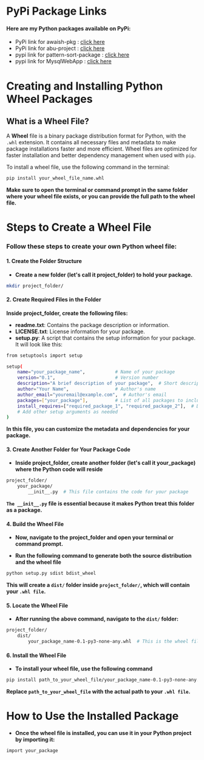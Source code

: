 # **PyPi Package Links**
#### **Here are my Python packages available on PyPi:**

- PyPi link for awaish-pkg : [click here](https://pypi.org/project/awaish-pkg/)
- PyPi link for abu-project : [click here](https://pypi.org/project/abu-project/)
- pypi link for pattern-sort-package : [click here](https://pypi.org/project/pattern-sort-package/)
- pypi link for MysqlWebApp : [click here](https://pypi.org/project/MysqlWebApp/)

# Creating and Installing Python Wheel Packages

## **What is a Wheel File?**

A **Wheel** file is a binary package distribution format for Python, with the `.whl` extension. It contains all necessary files and metadata to make package installations faster and more efficient. Wheel files are optimized for faster installation and better dependency management when used with `pip`.

To install a wheel file, use the following command in the terminal:

```bash
pip install your_wheel_file_name.whl
```
**Make sure to open the terminal or command prompt in the same folder where your wheel file exists, or you can provide the full path to the wheel file.**

# **Steps to Create a Wheel File**
### Follow these steps to create your own Python wheel file:

#### **1. Create the Folder Structure**
- **Create a new folder (let's call it project_folder) to hold your package.**
```bash
mkdir project_folder/
```

#### **2. Create Required Files in the Folder**
**Inside project_folder, create the following files:**

- **readme.txt**: Contains the package description or information.
- **LICENSE.txt**: License information for your package.
- **setup.py**: A script that contains the setup information for your package. It will look like this:
```bash
from setuptools import setup

setup(
    name="your_package_name",           # Name of your package
    version="0.1",                      # Version number
    description="A brief description of your package",  # Short description
    author="Your Name",                 # Author's name
    author_email="youremail@example.com",  # Author's email
    packages=["your_package"],          # List of all packages to include
    install_requires=["required_package_1", "required_package_2"],  # Dependencies
    # Add other setup arguments as needed
)
```
**In this file, you can customize the metadata and dependencies for your package.**

#### **3. Create Another Folder for Your Package Code**
- **Inside project_folder, create another folder (let's call it your_package) where the Python code will reside**
```bash
project_folder/
    your_package/
        __init__.py  # This file contains the code for your package
```
**`The __init__.py` file is essential because it makes Python treat this folder as a package.**

#### **4. Build the Wheel File**
- **Now, navigate to the project_folder and open your terminal or command prompt.**

- **Run the following command to generate both the source distribution and the wheel file**
```bash
python setup.py sdist bdist_wheel
```
**This will create a `dist/` folder inside `project_folder/`, which will contain your `.whl file`.**

#### **5. Locate the Wheel File**
- **After running the above command, navigate to the `dist/` folder:**
```bash
project_folder/
    dist/
        your_package_name-0.1-py3-none-any.whl  # This is the wheel file
```

#### **6. Install the Wheel File**
- **To install your wheel file, use the following command**
```bash
pip install path_to_your_wheel_file/your_package_name-0.1-py3-none-any.whl
```
**Replace `path_to_your_wheel_file` with the actual path to your `.whl file`.**

# **How to Use the Installed Package**
- **Once the wheel file is installed, you can use it in your Python project by importing it:**
```bash
import your_package
```